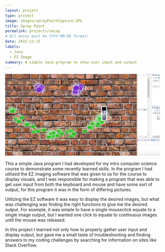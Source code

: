```yaml
---
layout: project
type: project
image: images/sprayPaintCapture.JPG
title: Spray Paint
permalink: projects/vacay
# All dates must be YYYY-MM-DD format!
date: 2015-12-15
labels:
  - Java
  - EZ Image
summary: A simple Java program to show user input and output
---
```


<img class="ui medium right floated rounded image" src="../images/sprayPaintCapture.JPG">

This a simple Java program I had developed for my intro computer science course to demonstrate some recently learned skills. In the program I had utilized the EZ imaging software that was given to us for the course to display visuals, and I was responsible for making a program that was able to get user input from both the keyboard and mouse and have some sort of output, for this program it was in the form of differing pictures.

Utilizing the EZ software it was easy to display the desired images, but what was challenging was finding the right functions to give me the desired output. For example, it was simple to have a single mouseclick equate to a single image output, but I wanted one click to equate to continuous images until the mouse was released.

In this project I learned not only how to properly gather user input and display output, but gave me a small taste of troubleshooting and finding answers to my coding challenges by searching for information on sites like Stack Overflow.
